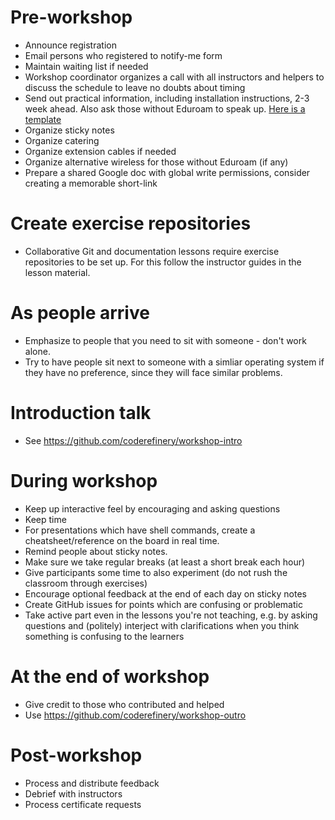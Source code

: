 

# Pre-workshop

- Announce registration
- Email persons who registered to notify-me form
- Maintain waiting list if needed
- Workshop coordinator organizes a call with all instructors and helpers to discuss the schedule to leave no doubts about timing
- Send out practical information, including installation instructions, 2-3 week ahead. Also ask those without Eduroam to speak up. 
  [Here is a template](templates/practical-info-to-participants.txt)
- Organize sticky notes
- Organize catering
- Organize extension cables if needed
- Organize alternative wireless for those without Eduroam (if any)
- Prepare a shared Google doc with global write permissions, consider creating a memorable short-link


# Create exercise repositories

- Collaborative Git and documentation lessons require exercise repositories to
  be set up. For this follow the instructor guides in the lesson material.


# As people arrive

- Emphasize to people that you need to sit with someone - don't work alone.
- Try to have people sit next to someone with a simliar operating
  system if they have no preference, since they will face similar
  problems.


# Introduction talk

- See https://github.com/coderefinery/workshop-intro


# During workshop

- Keep up interactive feel by encouraging and asking questions
- Keep time
- For presentations which have shell commands, create a
  cheatsheet/reference on the board in real time.
- Remind people about sticky notes.
- Make sure we take regular breaks (at least a short break each hour)
- Give participants some time to also experiment (do not rush the classroom through exercises)
- Encourage optional feedback at the end of each day on sticky notes
- Create GitHub issues for points which are confusing or problematic
- Take active part even in the lessons you're not teaching, e.g. by asking 
  questions and (politely) interject with clarifications when you think 
  something is confusing to the learners


# At the end of workshop

- Give credit to those who contributed and helped
- Use https://github.com/coderefinery/workshop-outro


# Post-workshop

- Process and distribute feedback
- Debrief with instructors
- Process certificate requests
